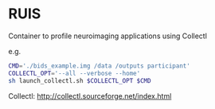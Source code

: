 # RUIS

Container to profile neuroimaging applications using Collectl

e.g.

```bash
CMD='./bids_example.img /data /outputs participant'
COLLECTL_OPT='--all --verbose --home'
sh launch_collectl.sh $COLLECTL_OPT $CMD
```


Collectl: http://collectl.sourceforge.net/index.html
